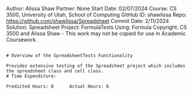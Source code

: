 ﻿Author: Alissa Shaw
Partner: None
Start Date: 02/07/2024
Course: CS 3500, University of Utah, School of Computing
GitHub ID: shawlissa
Repo: https://github.com/shawlissa/Spreadsheet
Commit Date: 2/11/2024
Solution: Spreadsheet
Project: FormulaTests
Using: Formula
Copyright: CS 3500 and Alissa Shaw - This work may not be copied for use in Academic Coursework.
```

# Overview of the SpreadsheetTests Functionality

Provides extensive testing of the Spreadsheet project which includes the spreadsheet class and cell class.
# Time Expenditure:

Predicted Hours: 8		Actual Hours: 6